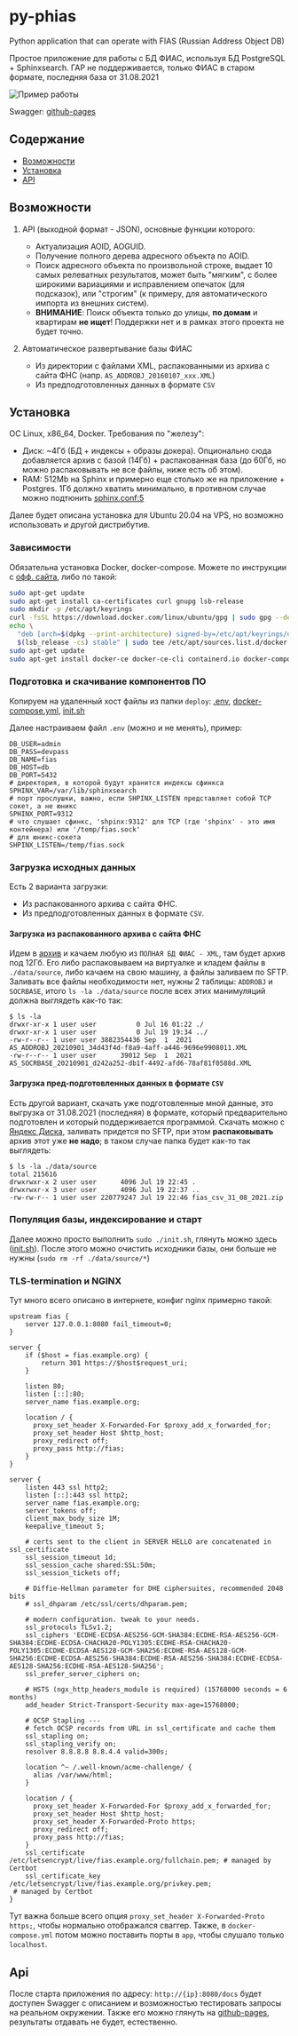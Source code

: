 # py-phias

Python application that can operate with FIAS (Russian Address Object DB)

Простое приложение для работы с БД ФИАС, используя БД PostgreSQL + Sphinxsearch. ГАР не поддерживается,
только ФИАС в старом формате, последняя база от 31.08.2021

![Пример работы](https://github.com/jar3b/py-phias/raw/gh-pages/static/example.gif)

Swagger: [github-pages](https://jar3b.github.io/py-phias/)

## Содержание

- [Возможности](#Возможности)
- [Установка](#Установка)
- [API](#Api)

## Возможности

1. API (выходной формат - JSON), основные функции которого:
    - Актуализация AOID, AOGUID.
    - Получение полного дерева адресного объекта по AOID.
    - Поиск адресного объекта по произвольной строке, выдает 10 самых релеватных результатов, может быть "мягким",
      с более широкими вариациями и исправлением опечаток (для подсказок), или "строгим" (к примеру, для автоматического
      импорта из внешних систем).
    - **ВНИМАНИЕ**: Поиск объекта только до улицы, **по домам** и квартирам **не ищет**! Поддержки нет и в рамках этого
      проекта не будет точно.

2. Автоматическое развертывание базы ФИАС
    - Из директории с файлами XML, распакованными из архива с сайта ФНС (напр. `AS_ADDROBJ_20160107_xxx.XML`)
    - Из предподготовленных данных в формате `CSV`

## Установка

ОС Linux, x86_64, Docker. Требования по "железу":

- Диск: ~4Гб (БД + индексы + образы докера). Опционально сюда добавляется архив с базой (14Гб) + распакованная база
  (до 60Гб, но можно распаковывать не все файлы, ниже есть об этом).
- RAM: 512Mb на Sphinx и примерно еще столько же на приложение + Postgres. 1Гб должно хватить минимально, в противном
  случае можно подтюнить [sphinx.conf:5](orchestra/templates/sphinx.conf)

Далее будет описана установка для Ubuntu 20.04 на VPS, но возможно использовать и другой дистрибутив.

### Зависимости

Обязательна установка Docker, docker-compose. Можете по инструкции c 
[офф. сайта](https://docs.docker.com/engine/install/ubuntu/), либо по такой:

```bash
sudo apt-get update
sudo apt-get install ca-certificates curl gnupg lsb-release
sudo mkdir -p /etc/apt/keyrings
curl -fsSL https://download.docker.com/linux/ubuntu/gpg | sudo gpg --dearmor -o /etc/apt/keyrings/docker.gpg
echo \
  "deb [arch=$(dpkg --print-architecture) signed-by=/etc/apt/keyrings/docker.gpg] https://download.docker.com/linux/ubuntu \
  $(lsb_release -cs) stable" | sudo tee /etc/apt/sources.list.d/docker.list > /dev/null
sudo apt-get update
sudo apt-get install docker-ce docker-ce-cli containerd.io docker-compose-plugin
```

### Подготовка и скачивание компонентов ПО

Копируем на удаленный хост файлы из папки `deploy`: [.env](deploy/.env),
[docker-compose.yml](deploy/docker-compose.yml), [init.sh](deploy/init.sh)

Далее настраиваем файл `.env` (можно и не менять), пример:

```dotenv
DB_USER=admin
DB_PASS=devpass
DB_NAME=fias
DB_HOST=db
DB_PORT=5432
# директория, в которой будут хранится индексы сфинкса
SPHINX_VAR=/var/lib/sphinxsearch
# порт прослушки, важно, если SHPINX_LISTEN представляет собой TCP сокет, а не юникс
SPHINX_PORT=9312
# что слушает сфинкс, 'shpinx:9312' для TCP (где 'shpinx' - это имя контейнера) или '/temp/fias.sock'
# для юникс-сокета
SHPINX_LISTEN=/temp/fias.sock
```

### Загрузка исходных данных

Есть 2 варианта загрузки:

- Из распакованного архива с сайта ФНС.
- Из предподготовленных данных в формате `CSV`.

#### Загрузка из распакованного архива с сайта ФНС

Идем в [архив](https://fias.nalog.ru/DataArchive) и качаем любую из `ПОЛНАЯ БД ФИАС - XML`, там будет архив под 12Гб.
Его либо распаковываем на виртуалке и кладем файлы в `./data/source`, либо качаем на свою машину, а файлы заливаем по
SFTP. Заливать все файлы необходимости нет, нужны 2 таблицы: `ADDROBJ` и `SOCRBASE`, итого `ls -la ./data/source`
после всех этих манимуляций должна выглядеть как-то так:

```
$ ls -la
drwxr-xr-x 1 user user          0 Jul 16 01:22 ./
drwxr-xr-x 1 user user          0 Jul 19 19:34 ../
-rw-r--r-- 1 user user 3882354436 Sep  1  2021 AS_ADDROBJ_20210901_34d43f4d-f8a9-4aff-a446-9696e9908011.XML
-rw-r--r-- 1 user user      39012 Sep  1  2021 AS_SOCRBASE_20210901_d242a252-db1f-4492-afd6-78af81f0588d.XML
```

#### Загрузка пред-подготовленных данных в формате `CSV`

Есть другой вариант, скачать уже подготовленные мной данные, это выгрузка от 31.08.2021 (последняя) в формате,
который предварительно подготовлен и который поддерживается программой. Скачать можно с
[Яндекс Диска](https://disk.yandex.ru/d/AKQR8DEIcVKeSw), заливать придется по SFTP, при этом **распаковывать** архив
этот уже **не надо**; в таком случае папка будет как-то так выглядеть:

```
$ ls -la ./data/source
total 215616
drwxrwxr-x 2 user user      4096 Jul 19 22:45 .
drwxrwxr-x 3 user user      4096 Jul 19 22:37 ..
-rw-rw-r-- 1 user user 220779247 Jul 19 22:46 fias_csv_31_08_2021.zip
```

### Популяция базы, индексирование и старт

Далее можно просто выполнить `sudo ./init.sh`, глянуть можно здесь ([init.sh](deploy/init.sh)). После этого можно
очистить исходники базы, они больше не нужны (`sudo rm -rf ./data/source/*`)

### TLS-termination и NGINX

Тут много всего описано в интернете, конфиг nginx примерно такой:

```
upstream fias {
    server 127.0.0.1:8080 fail_timeout=0;
}

server {
    if ($host = fias.example.org) {
        return 301 https://$host$request_uri;
    }

    listen 80;
    listen [::]:80;
    server_name fias.example.org;

    location / {
      proxy_set_header X-Forwarded-For $proxy_add_x_forwarded_for;
      proxy_set_header Host $http_host;
      proxy_redirect off;
      proxy_pass http://fias;
    }
}

server {
    listen 443 ssl http2;
    listen [::]:443 ssl http2;
    server_name fias.example.org;
    server_tokens off;
    client_max_body_size 1M;
    keepalive_timeout 5;

    # certs sent to the client in SERVER HELLO are concatenated in ssl_certificate
    ssl_session_timeout 1d;
    ssl_session_cache shared:SSL:50m;
    ssl_session_tickets off;

    # Diffie-Hellman parameter for DHE ciphersuites, recommended 2048 bits
    # ssl_dhparam /etc/ssl/certs/dhparam.pem;

    # modern configuration. tweak to your needs.
    ssl_protocols TLSv1.2;
    ssl_ciphers 'ECDHE-ECDSA-AES256-GCM-SHA384:ECDHE-RSA-AES256-GCM-SHA384:ECDHE-ECDSA-CHACHA20-POLY1305:ECDHE-RSA-CHACHA20-POLY1305:ECDHE-ECDSA-AES128-GCM-SHA256:ECDHE-RSA-AES128-GCM-SHA256:ECDHE-ECDSA-AES256-SHA384:ECDHE-RSA-AES256-SHA384:ECDHE-ECDSA-AES128-SHA256:ECDHE-RSA-AES128-SHA256';
    ssl_prefer_server_ciphers on;

    # HSTS (ngx_http_headers_module is required) (15768000 seconds = 6 months)
    add_header Strict-Transport-Security max-age=15768000;

    # OCSP Stapling ---
    # fetch OCSP records from URL in ssl_certificate and cache them
    ssl_stapling on;
    ssl_stapling_verify on;
    resolver 8.8.8.8 8.8.4.4 valid=300s;

    location ^~ /.well-known/acme-challenge/ {
      alias /var/www/html;
    }

    location / {
      proxy_set_header X-Forwarded-For $proxy_add_x_forwarded_for;
      proxy_set_header Host $http_host;
      proxy_set_header X-Forwarded-Proto https;
      proxy_redirect off;
      proxy_pass http://fias;
    }
    ssl_certificate /etc/letsencrypt/live/fias.example.org/fullchain.pem; # managed by Certbot
    ssl_certificate_key /etc/letsencrypt/live/fias.example.org/privkey.pem;
 # managed by Certbot
}
```

Тут важна больше всего опция `proxy_set_header X-Forwarded-Proto https;`, чтобы нормально отображался сваггер. Также, в
`docker-compose.yml` потом можно поставить порты в `app`, чтобы слушало только `localhost`.

## Api

После старта приложения по адресу: `http://{ip}:8080/docs` будет доступен Swagger с описанием и возможностью 
тестировать запросы на реальном окружении. Также его можно глянуть на [github-pages](https://jar3b.github.io/py-phias/),
результаты отдавать не будет, естественно.
